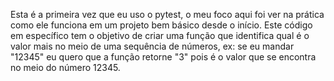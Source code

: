 Esta é a primeira vez que eu uso o pytest, o meu foco aqui foi ver na prática como ele funciona em um projeto bem básico desde o início.
Este código em específico tem o objetivo de criar uma função que identifica qual é o valor mais no meio de uma sequência de números, ex: se eu mandar "12345" eu quero que a função retorne "3" pois é o valor que se encontra no meio do número 12345.